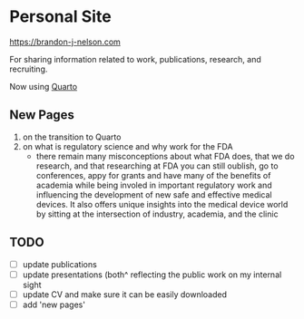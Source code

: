 # Personal Site

https://brandon-j-nelson.com

For sharing information related to work, publications, research, and recruiting.

Now using [Quarto]()

## New Pages

1. on the transition to Quarto
2. on what is regulatory science and why work for the FDA
    - there remain many misconceptions about what FDA does, that we do research, and that researching at FDA you can still oublish, go to conferences, appy for grants and have many of the benefits of academia while being involed in important regulatory work and influencing the development of new safe and effective medical devices. It also offers unique insights into the medical device world by sitting at the intersection of industry, academia, and the clinic

## TODO

- [ ] update publications
- [ ] update presentations (both^ reflecting the public work on my internal sight
- [ ] update CV and make sure it can be easily downloaded
- [ ] add 'new pages'
